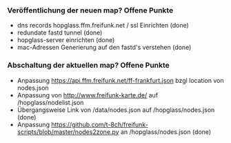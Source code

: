 ### Veröffentlichung der neuen map? Offene Punkte

- dns records hopglass.ffm.freifunk.net / ssl Einrichten (done)
- redundate fastd tunnel (done)
- hopglass-server einrichten (done)
- mac-Adressen Generierung auf den fastd's verstehen (done)

### Abschaltung der aktuellen map? Offene Punkte

- Anpassung https://api.ffm.freifunk.net/ff-frankfurt.json bzgl location von nodes.json
- Anpassung von http://www.freifunk-karte.de/ auf /hopglass/nodelist.json
- Übergangsweise Link von /data/nodes.json auf /hopglass/nodes.json (done)
- Anpassung https://github.com/t-8ch/freifunk-scripts/blob/master/nodes2zone.py an /hopglass/nodes.json (done)

